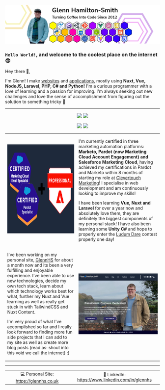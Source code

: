 [![My profile banner. It shows a picture of me standing next to logos depicting languages and frameworks I'm competent in](./images/GithubBanner.png "Hey look! It's me!")](https://glennhs.co.uk)

### `Hello World!`, and welcome to the coolest place on the internet 😎

Hey there 👋,

I'm Glenn!</span> I make [websites](https://glennhs.co.uk) and [applications](https://github.com/GlennHS/AEtherSlay), mostly using **Nuxt, Vue, NodeJS, Laravel, PHP, C# and Python!** I'm a curious programmer with a love of learning and a passion for improving. I'm always seeking out new challenges and love the sense of accomplishment from figuring out the solution to something tricky 💪

<!--<h3 align="center"><b>Now Listening:</b></h3>
<p align="center">
<a target="_blank" href="https://open.spotify.com/user/1183904881"><img src="https://github-readme-spotify-widget.vercel.app//api/spotify" /></a>
</p>
<p align="center"><sub align="center">I can only apologise if the title to the above is... <i>interesting</i>. My music taste is varied to say the least!</sub></p>-->

----

<!-- <p align="center">
  <a href="https://github.com/glennhs"><img src="https://github-readme-stats-xi-beryl.vercel.app/api?username=glennhs&theme=synthwave"/></a>
</p> -->

<!-- TODO: Do something fancier with these cards -->

<p align="center">
<a href="https://github.com/glennhs/aetherslay"><img src="https://github-readme-stats-xi-beryl.vercel.app/api/pin?repo=aetherslay&username=glennhs&theme=synthwave" /></a>
<a href="https://github.com/glennhs/GlennHS-Site"><img src="https://github-readme-stats-xi-beryl.vercel.app/api/pin?repo=GlennHS-Site&username=glennhs&theme=synthwave" /></a>
</p>

<p align="center">
<a href="https://github.com/glennhs/Scrum-Helper"><img src="https://github-readme-stats-xi-beryl.vercel.app/api/pin?repo=Scrum-Helper&username=glennhs&theme=synthwave" /></a>
<a href="https://github.com/glennhs/Programming-Challenges"><img src="https://github-readme-stats-xi-beryl.vercel.app/api/pin?repo=Programming-Challenges&username=glennhs&theme=synthwave" /></a>
</p>

<table align="center" style="height:max-content;overflow-y:hidden;border-collapse:collapse;border:none!important;background:none!important" border="0" background="https://commons.wikimedia.org/wiki/Category:Fully_transparent_images#/media/File:16x16.png">
  <tr border="0" background="https://commons.wikimedia.org/wiki/Category:Fully_transparent_images#/media/File:16x16.png">
    <td width="410" border="0" background="https://commons.wikimedia.org/wiki/Category:Fully_transparent_images#/media/File:16x16.png">
      <img align="left" width="400" height="290" alt="A picture showing three logos, a Marketo Certified Expert badge, a Pardot Specialist badge and a Marketing Cloud Email Specialist badge" src="./images/certs.png" style="width: 400px; margin-right: 20px;margin-bottom:10px" />
    </td>
    <td border="0" background="https://commons.wikimedia.org/wiki/Category:Fully_transparent_images#/media/File:16x16.png">
      <p>
        I'm currently certified in three marketing automation platforms: <b>Marketo, Pardot (now Marketing Cloud Account Engagement) and Salesforce Marketing Cloud</b>, having achieved my certifications in Pardot and Marketo within 8 months of starting my role at <a href="https://clever-touch.com">Clevertouch Marketing</a>! I specialise in web development and am continuously looking to improve my skills!
      </p>
      <p>
        I have been learning <b>Vue, Nuxt and Laravel</b> for over a year now and absolutely love them, they are definitely the biggest components of my personal stack! I have also been learning some <b>Unity C#</b> and hope to properly enter the <a href="https://ldjam.com">Ludum Dare</a> contest properly one day!
      </p>
    </td>
  </tr>
  <tr border="0" background="https://commons.wikimedia.org/wiki/Category:Fully_transparent_images#/media/File:16x16.png">
    <td border="0" background="https://commons.wikimedia.org/wiki/Category:Fully_transparent_images#/media/File:16x16.png">
      <p>
        I've been working on my personal site, <a href="https://glennhs.co.uk">GlennHS</a> for about a month now and its been a very fulfilling and enjoyable experience. I've been able to use new technologies, decide my own tech stack, learn about which technology works best for what, further my Nuxt and Vue learning as well as really get stuck in with TailwindCSS and Nuxt Content.
      </p>
      <p>
        I'm very proud of what I've accomplished so far and I really look forward to finding more fun side projects that I can add to my site as well as create more blog posts (read as: shout into this void we call the internet) :)
      </p>
    </td>
    <td width="510px" border="0" background="https://commons.wikimedia.org/wiki/Category:Fully_transparent_images#/media/File:16x16.png">
      <img align="right" width="500" alt="A picture showing the logo of my app, Center" src="./images/ghs-site.png" style="width: 500px;" />
    </td>
  </tr>
</table>

----
<!-- You can't stop me from styling your READMEs GitHub, I've made emails for Outlook 2007 and 2016. I've seen hell -->
<div align="center">
<table>
  <tr>
    <td width="500px" align="center">💻 Personal Site: <a href="https://glennhs.co.uk">https://glennhs.co.uk</a></td>
    <td width="500px" align="center">🔗 LinkedIn: <a href="https://www.linkedin.com/in/glennhs">https://www.linkedin.com/in/glennhs</a></td>
  </tr>
</table>
</div>
